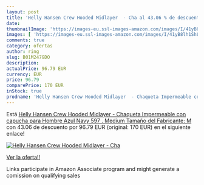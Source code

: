 ```yaml
---
layout: post
title: 'Helly Hansen Crew Hooded Midlayer  - Cha al 43.06 % de descuento'
date: 
thumbnailImage: 'https://images-eu.ssl-images-amazon.com/images/I/41yB8lh1ShL._SL200_.jpg'
images: [ 'https://images-eu.ssl-images-amazon.com/images/I/41yB8lh1ShL._SL200_.jpg' ]
comments: true
category: ofertas
author: ring
slug: B01M247GDO
description:
actualPrice: 96.79 EUR
currency: EUR
price: 96.79
comparePrice: 170 EUR
inStock: true
prodname: 'Helly Hansen Crew Hooded Midlayer  - Chaqueta Impermeable con capucha para Hombre  Azul  Navy 597 . Medium  Tamaño del Fabricante: M '
---
```


Está [Helly Hansen Crew Hooded Midlayer  - Chaqueta Impermeable con capucha para Hombre  Azul  Navy 597 . Medium  Tamaño del Fabricante: M ](https://www.amazon.es/dp/B01M247GDO/?tag=tolees-21) con 43.06 de descuento por 96.79 EUR (original: 170 EUR) en el siguiente enlace!

[![Helly Hansen Crew Hooded Midlayer  - Cha](https://images-eu.ssl-images-amazon.com/images/I/41yB8lh1ShL._SL200_.jpg)](https://www.amazon.es/dp/B01M247GDO/?tag=tolees-21)

[Ver la oferta!!](https://www.amazon.es/dp/B01M247GDO/?tag=tolees-21)

Links participate in Amazon Associate program and might generate a comission on qualifying sales


